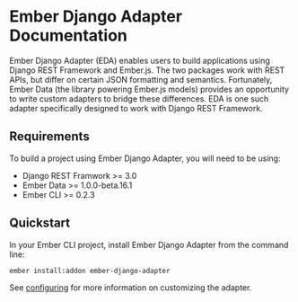 # Ember Django Adapter Documentation

Ember Django Adapter (EDA) enables users to build applications using Django REST Framework and
Ember.js.  The two packages work with REST APIs, but differ on certain JSON formatting and
semantics.  Fortunately, Ember Data (the library powering Ember.js models) provides an opportunity
to write custom adapters to bridge these differences.  EDA is one such adapter specifically
designed to work with Django REST Framework.


## Requirements

To build a project using Ember Django Adapter, you will need to be using:

* Django REST Framwork >= 3.0
* Ember Data >= 1.0.0-beta.16.1
* Ember CLI >= 0.2.3


## Quickstart

In your Ember CLI project, install Ember Django Adapter from the command line:

```bash
ember install:addon ember-django-adapter
```

See [configuring](configuring.md) for more information on customizing the adapter.
